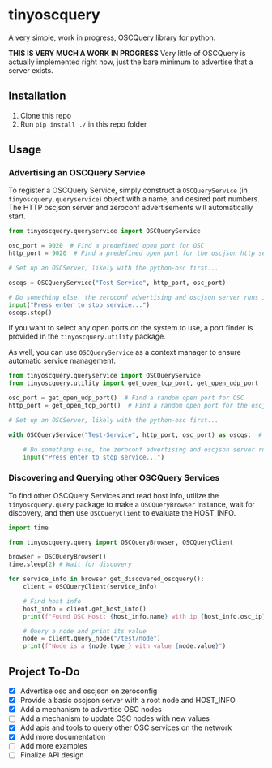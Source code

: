 # tinyoscquery

A very simple, work in progress, OSCQuery library for python.

**THIS IS VERY MUCH A WORK IN PROGRESS** Very little of OSCQuery is actually implemented right now, just the bare minimum to advertise that a server exists.

## Installation

1. Clone this repo
2. Run `pip install ./` in this repo folder

## Usage

### Advertising an OSCQuery Service

To register a OSCQuery Service, simply construct a `OSCQueryService` (in `tinyoscquery.queryservice`) object with a name, and desired port numbers. The HTTP oscjson server and zeroconf advertisements will automatically start.

```Python
from tinyoscquery.queryservice import OSCQueryService

osc_port = 9020  # Find a predefined open port for OSC
http_port = 9020  # Find a predefined open port for the oscjson http server -- can be the same port as osc

# Set up an OSCServer, likely with the python-osc first...

oscqs = OSCQueryService("Test-Service", http_port, osc_port)

# Do something else, the zeroconf advertising and oscjson server runs in the background
input("Press enter to stop service...")
oscqs.stop()

```

If you want to select any open ports on the system to use, a port finder is provided in the `tinyoscquery.utility` package.

As well, you can use `OSCQueryService` as a context manager to ensure automatic service management.

```Python
from tinyoscquery.queryservice import OSCQueryService
from tinyoscquery.utility import get_open_tcp_port, get_open_udp_port

osc_port = get_open_udp_port()  # Find a random open port for OSC
http_port = get_open_tcp_port()  # Find a random open port for the oscjson http server -- can be the same port as osc

# Set up an OSCServer, likely with the python-osc first...

with OSCQueryService("Test-Service", http_port, osc_port) as oscqs:  # Service will automatically close

    # Do something else, the zeroconf advertising and oscjson server runs in the background
    input("Press enter to stop service...")

```

### Discovering and Querying other OSCQuery Services

To find other OSCQuery Services and read host info, utilize the `tinyoscquery.query` package to make a `OSCQueryBrowser` instance, wait for discovery, and then use `OSCQueryClient` to evaluate the HOST_INFO.

```python
import time

from tinyoscquery.query import OSCQueryBrowser, OSCQueryClient

browser = OSCQueryBrowser()
time.sleep(2) # Wait for discovery

for service_info in browser.get_discovered_oscquery():
    client = OSCQueryClient(service_info)

    # Find host info
    host_info = client.get_host_info()
    print(f"Found OSC Host: {host_info.name} with ip {host_info.osc_ip}:{host_info.osc_port}")

    # Query a node and print its value
    node = client.query_node("/test/node")
    print(f"Node is a {node.type_} with value {node.value}")

```

## Project To-Do

- [x] Advertise osc and oscjson on zeroconfig
- [x] Provide a basic oscjson server with a root node and HOST_INFO
- [X] Add a mechanism to advertise OSC nodes
- [ ] Add a mechanism to update OSC nodes with new values
- [X] Add apis and tools to query other OSC services on the network
- [X] Add more documentation
- [ ] Add more examples
- [ ] Finalize API design
